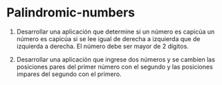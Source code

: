 # Palindromic-numbers

1.   Desarrollar una aplicación que determine si un número es capicúa un número es capicúa si se lee igual de derecha a izquierda que de izquierda a derecha. 
El número debe ser mayor de 2 dígitos.
 

2.   Desarrollar una aplicación que ingrese dos números y se cambien las posiciones pares del primer número con el segundo y las posiciones 
impares del segundo con el primero.
